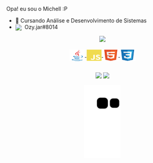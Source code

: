 Opa! eu sou o Michell :P

- 🌱  Cursando Análise e Desenvolvimento de Sistemas
- <img align="center" height="20" src="https://www.svgrepo.com/show/331368/discord-v2.svg">&nbsp;&nbsp;Ozy.jar#8014

<div align="center">
  <a href="https://github.com/xOzyx">
  <img height="160em" src="https://github-readme-stats.vercel.app/api?username=xOzyx&show_icons=true&theme=dracula&include_all_commits=true&count_private=true"/>

</div>
<div align="center" style="display: inline_block"><br>
  <img align="center" alt="Ozy-CSS" height="30" width="40" src="https://raw.githubusercontent.com/devicons/devicon/master/icons/java/java-original.svg">
  <img align="center" alt="Ozy-Js" height="30" width="40" src="https://raw.githubusercontent.com/devicons/devicon/master/icons/javascript/javascript-plain.svg">
  <img align="center" alt="Ozy-HTML" height="30" width="40" src="https://raw.githubusercontent.com/devicons/devicon/master/icons/html5/html5-original.svg">
  <img align="center" alt="Ozy-CSS" height="30" width="40" src="https://raw.githubusercontent.com/devicons/devicon/master/icons/css3/css3-original.svg">
  
  
  ##
 
<div align="center">
  <a href="https://instagram.com/mhell.exe" target="_blank"><img src="https://img.shields.io/badge/-Instagram-%23E4405F?style=for-the-badge&logo=instagram&logoColor=white" target="_blank"></a>
  <a href = "mailto:michellpereira78@gmail.com"><img src="https://img.shields.io/badge/-Gmail-%23333?style=for-the-badge&logo=gmail&logoColor=white" target="_blank"></a>
 
  ![Snake animation](https://github.com/rafaballerini/rafaballerini/blob/output/github-contribution-grid-snake.svg)
 
</div>
